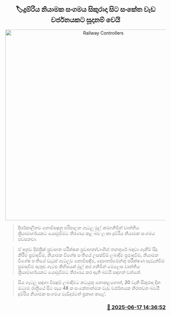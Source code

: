 <p align='center'><b><h2 align='center' title='Railway Controllers' Association prepares for token strike from Friday'>🏷දුම්රිය නියාමක සංගමය සිකුරාදා සිට සංකේත වැඩ  වර්ජනයකට සූදානම් වෙයි</h2></b></p>
<p align='center'><img src='https://helakuru.sgp1.cdn.digitaloceanspaces.com/esana/images/lib/trainjaffna.jpg' width='600' alt='Railway Controllers' Association prepares for token strike from Friday'></p>

> දීර්ඝකාලීනව නොවිසඳුනු පරිපාලන ගැටලු මුල් කරගනිමින් වෘත්තීය ක්‍රියාමාර්ගයකට යොමුවීමට තීරණය කළ බව ලංකා දුම්රිය නියාමක සංගමය පවසනවා.

> ඒ අනුව දිස්ත්‍රික් ප්‍රවාහන පරීක්ෂක ප්‍රවාහන/වාණිජ තනතුරේ බඳවා ගැනීම් සිදු කිරීම ප්‍රමාදවීම, නියාමක විශේෂ පංතියේ උසස්වීම් ලබාදීම ප්‍රමාදවීම, නියාමක විශේෂ පංතියේ වැටුප් ගැටලුව නොවිසඳීම, දෙපාර්තමේන්තු පරීක්ෂණ පැවැත්වීම ප්‍රමාදවීම ඇතුළු ගැටළු කිහිපයක් මුල් කර ගනිමින් මෙලෙස වෘත්තීය ක්‍රියාමාර්ගයකට යොමුවීමට තීරණය කර ඇති බවයි සඳහන් වන්නේ.

> සිය ගැටලු සඳහා විසඳුම් ලබාදීමට කටයුතු නොකළහොත්, 20 වැනි සිකුරාදා දින මධ්‍යම රාත්‍රියේ සිට පැය 48 ​ක සංකේතාත්මක වැඩ වර්ජනයක නිරතවන බවයි දුම්රිය නියාමක සංගමය වැඩිදුරටත් ප්‍රකාශ කළේ.



<h3 align='right'><a href='https://www.helakuru.lk/esana/p/111094/'>📅 2025-06-17 14:36:52</a></h3>
